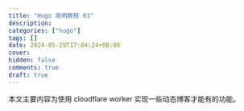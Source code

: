 ```yaml
---
title: "Hugo 简明教程 03"
description:
categories: ["hugo"]
tags: []
date: 2024-05-29T17:04:24+08:00
cover:
hidden: false
comments: true
draft: true
---
```


本文主要内容为使用 cloudflare worker 实现一些动态博客才能有的功能。
